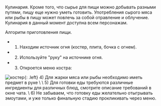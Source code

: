 Кулинария.
Кроме того, что сырье для пищи можно добывать разными путями, пищу еще нужно уметь готовить. Употребления сырого мяса или рыбы в пищу может повлечь за собой отравление и облучение.
Кулинария в данный момент доступна всем персонажам.

Алгоритм приготовления пищи.
- 1) Находим источник огня (костер, плита, бочка с огнем).
- 2) Используйте "руку" на источнике огня.
- 3) Откроется меню костра: 

![костер](https://snag.gy/oDsRVL.jpg){: .left} 4) Для жарки мяса или рыбы необходимо иметь предмет в руке \\
\\
5) Для готовки еды требуются различные ингредиенты для различных блюд, смотрите описание требований в окне чата.
\\
6) Не забываем, что готовку еды желательно отыгрывать эмоутами, и уже только финальную стадию прокликивать через меню.
